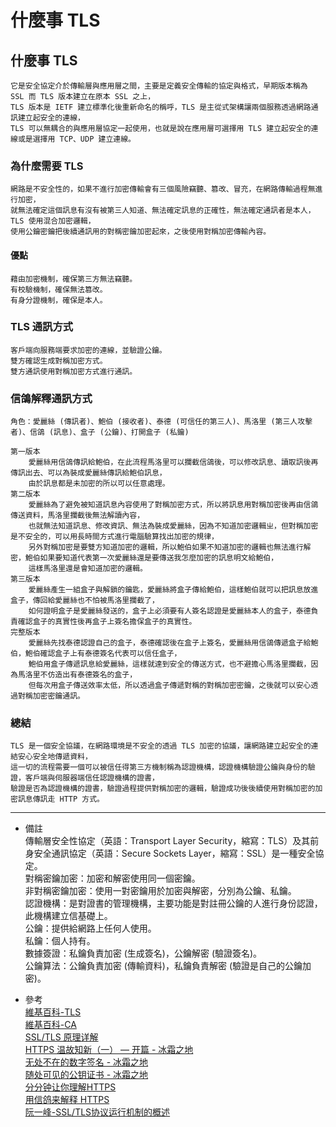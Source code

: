 # 什麼事 TLS

## 什麼事 TLS
    它是安全協定介於傳輸層與應用層之間，主要是定義安全傳輸的協定與格式，早期版本稱為 SSL 而 TLS 版本建立在原本 SSL 之上，
    TLS 版本是 IETF 建立標準化後重新命名的稱呼，TLS 是主從式架構讓兩個服務透過網路通訊建立起安全的連線，
    TLS 可以無耦合的與應用層協定一起使用，也就是說在應用層可選擇用 TLS 建立起安全的連線或是選擇用 TCP、UDP 建立連線。

### 為什麼需要 TLS
    網路是不安全性的，如果不進行加密傳輸會有三個風險竊聽、篡改、冒充，在網路傳輸過程無進行加密，
    就無法確定這個訊息有沒有被第三人知道、無法確定訊息的正確性，無法確定通訊者是本人，TLS 使用混合加密邏輯，
    使用公鑰密鑰把後續通訊用的對稱密鑰加密起來，之後使用對稱加密傳輸內容。

#### 優點
    藉由加密機制，確保第三方無法竊聽。
    有校驗機制，確保無法篡改。
    有身分證機制，確保是本人。

### TLS 通訊方式
    客戶端向服務端要求加密的連線，並驗證公鑰。
    雙方確認生成對稱加密方式。
    雙方通訊使用對稱加密方式進行通訊。

### 信鴿解釋通訊方式
    角色：愛麗絲 (傳訊者)、鮑伯 (接收者)、泰德 (可信任的第三人)、馬洛里 (第三人攻擊者)、信鴿 (訊息)、盒子 (公鑰)、打開盒子 (私鑰)

    第一版本
        愛麗絲用信鴿傳訊給鮑伯，在此流程馬洛里可以攔截信鴿後，可以修改訊息、讀取訊後再傳訊出去、可以為裝成愛麗絲傳訊給鮑伯訊息，
        由於訊息都是未加密的所以可以任意處理。
    第二版本
        愛麗絲為了避免被知道訊息內容使用了對稱加密方式，所以將訊息用對稱加密後再由信鴿傳送資料，馬洛里攔截後無法解讀內容，
        也就無法知道訊息、修改資訊、無法為裝成愛麗絲，因為不知道加密邏輯ㄓ，但對稱加密是不安全的，可以用長時間方式進行電腦驗算找出加密的規律，
        另外對稱加密是要雙方知道加密的邏輯，所以鮑伯如果不知道加密的邏輯也無法進行解密，鮑伯如果要知道代表第一次愛麗絲還是要傳送我怎麼加密的訊息明文給鮑伯，
        這樣馬洛里還是會知道加密的邏輯。
    第三版本
        愛麗絲產生一組盒子與解鎖的鑰匙，愛麗絲將盒子傳給鮑伯，這樣鮑伯就可以把訊息放進盒子，傳回給愛麗絲也不怕被馬洛里攔截了，
        如何證明盒子是愛麗絲發送的，盒子上必須要有人簽名認證是愛麗絲本人的盒子，泰德負責確認盒子的真實性後再盒子上簽名擔保盒子的真實性。
    完整版本
        愛麗絲先找泰德認證自己的盒子，泰德確認後在盒子上簽名，愛麗絲用信鴿傳遞盒子給鮑伯，鮑伯確認盒子上有泰德簽名代表可以信任盒子，
        鮑伯用盒子傳遞訊息給愛麗絲，這樣就達到安全的傳送方式，也不避擔心馬洛里攔截，因為馬洛里不仿造出有泰德簽名的盒子，
        但每次用盒子傳送效率太低，所以透過盒子傳遞對稱的對稱加密密鑰，之後就可以安心透過對稱加密密鑰通訊。

### 總結
    TLS 是一個安全協議，在網路環境是不安全的透過 TLS 加密的協議，讓網路建立起安全的連結安心安全地傳遞資料，
    這一切的流程需要一個可以被信任得第三方機制稱為認證機構，認證機構驗證公鑰與身份的驗證，客戶端與伺服器端信任認證機構的證書，
    驗證是否為認證機構的證書，驗證過程提供對稱加密的邏輯，驗證成功後後續使用對稱加密的加密訊息傳訊走 HTTP 方式。

---
- 備註
    <br/>
    傳輸層安全性協定（英語：Transport Layer Security，縮寫：TLS）及其前身安全通訊協定（英語：Secure Sockets Layer，縮寫：SSL）是一種安全協定。
    <br/>
    對稱密鑰加密：加密和解密使用同一個密鑰。
    <br/>
    非對稱密鑰加密：使用一對密鑰用於加密與解密，分別為公鑰、私鑰。
    <br/>
    認證機構：是對證書的管理機構，主要功能是對註冊公鑰的人進行身份認證，此機構建立信基礎上。
    <br/>
    公鑰：提供給網路上任何人使用。
    <br/>
    私鑰：個人持有。
    <br/>
    數據簽證：私鑰負責加密 (生成簽名)，公鑰解密 (驗證簽名)。
    <br/>
    公鑰算法：公鑰負責加密 (傳輸資料)，私鑰負責解密 (驗證是自己的公鑰加密)。

- 參考
    <br/>
    [維基百科-TLS](https://zh.wikipedia.org/wiki/%E5%82%B3%E8%BC%B8%E5%B1%A4%E5%AE%89%E5%85%A8%E6%80%A7%E5%8D%94%E5%AE%9A)
    <br/>
    [維基百科-CA](https://zh.wikipedia.org/wiki/%E8%AF%81%E4%B9%A6%E9%A2%81%E5%8F%91%E6%9C%BA%E6%9E%84)
    <br/>
    [SSL/TLS 原理详解](https://cloud.tencent.com/developer/article/1114555)
    <br/>
    [HTTPS 温故知新（一） — 开篇 - 冰霜之地](https://halfrost.com/https-begin/)
    <br/>
    [无处不在的数字签名 - 冰霜之地](https://halfrost.com/digital_signature/)
    <br/>
    [随处可见的公钥证书 - 冰霜之地](https://halfrost.com/digital_certificate/)
    <br/>
    [分分钟让你理解HTTPS](https://juejin.im/post/6844903599303032845)
    <br/>
    [用信鸽来解释 HTTPS](https://mp.weixin.qq.com/s?__biz=MzI4Njc5NjM1NQ==&mid=2247485207&idx=1&sn=64827cd627ad08798d21076cef1b7cfa&chksm=ebd6383bdca1b12de54dc4e157543b2ff63fc8c876a73f830d3855760b90ae109b239ade633f&mpshare=1&scene=24&srcid=0416kj0u5u9OKS1MIT61ETQM#rd)
    <br/>
    [阮一峰-SSL/TLS协议运行机制的概述](https://ruanyifeng.com/blog/2014/02/ssl_tls.html)
    